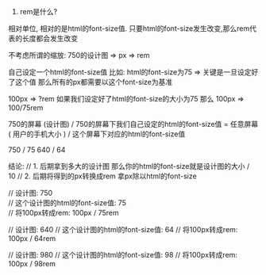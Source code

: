 1. rem是什么?

相对单位, 相对的是html的font-size值. 只要html的font-size发生改变,那么rem代表的长度都会发生改变

不考虑所谓的缩放: 750的设计图 => px => rem


自己设定一个html的font-size值   比如: html的font-size为75 => 关键是一旦设定好了这个值
那么所有的px都需要以这个font-size为基准 



100px => ?rem  如果我们设定好了html的font-size的大小为75  那么  100px   => 100/75rem


750的屏幕 (设计图) / 750的屏幕下我们自己设定的html的font-size值 = 
任意屏幕( 用户的手机大小 ) / 这个屏幕下对应的html的font-size值

750 / 75
640 / 64



结论: 
// 1. 后期拿到多大的设计图  那么你的html的font-size就是设计图的大小 / 10
// 2. 后期将得到的px转换成rem  拿px除以html的font-size


// 设计图: 750  
// 这个设计图的html的font-size值: 75   
// 将100px转成rem: 100px / 75rem

// 设计图: 640
// 这个设计图的html的font-size值: 64 
// 将100px转成rem: 100px / 64rem

// 设计图: 980
// 这个设计图的html的font-size值: 98
// 将100px转成rem: 100px / 98rem









